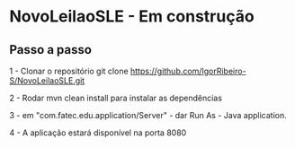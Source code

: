 # NovoLeilaoSLE - Em construção

<h2> Passo a passo </h2>

1 - Clonar o repositório git clone https://github.com/IgorRibeiro-S/NovoLeilaoSLE.git

2 - Rodar mvn clean install para instalar as dependências

3 - em "com.fatec.edu.application/Server" - dar Run As - Java application.

4 - A aplicação estará disponível na porta 8080
